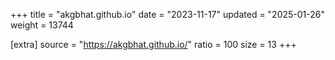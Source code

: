 +++
title = "akgbhat.github.io"
date = "2023-11-17"
updated = "2025-01-26"
weight = 13744

[extra]
source = "https://akgbhat.github.io/"
ratio = 100
size = 13
+++
